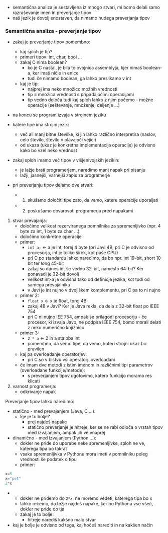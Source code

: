 - semantična analiza je sestavljena iz mnogo stvari, mi bomo delali samo razraševanje imen in preverjanje tipov
- naš jezik je dovolj enostaven, da nimamo hudega preverjanja tipov

### Semantična analiza - preverjanje tipov

- zakaj je preverjanje tipov pomembno:
	- kaj sploh je tip?
	- primeri tipov: int, char, bool ...
	- zakaj C nima boolean?
		- ko je C nastal, je bila to ovojnica assemblyja, kjer nimaš boolean-a, ker imaš ničle in enice
		- tudi če nimamo boolean, ga lahko preslikamo v int
	- kaj je tip:
		- najprej ima neko množico možnih vrednosti
		- tip $\equiv$ množica vrednosti s pripadajočimi operacijami
		- tip vedno določa tudi kaj sploh lahko z njim počemo - možne operacije (seštevanje, množenje, deljenje ...)

- na koncu se program izvaja v strojnem jeziku
- katere tipe ima strojni jezik:
	- več ali manj bitne številke, ki jih lahko različno interpretira (naslov, celo število, število v plavajoči vejici)
	- od ukaza (ukaz je konkretna implementacija operacije) je odvisno kako bo vzel neko vrednost

- zakaj sploh imamo več tipov v višjenivojskih jezikih:
	- je lažje brati programerjem, naredimo manj napak pri pisanju
	- lažji, jasnejši, varnejši zapis za programerje

- pri preverjanju tipov delamo dve stvari:
	- 1. skušamo določiti tipe zato, da vemo, katere operacije uporaljati
	- 2. poskušamo obvarovati programerja pred napakami

1. stvar prevajanja:
	- določimo velikost rezerviranega pomnilnika za spremenljivko (npr. 4 byte za int, 1 byte za char ...)
	- določimo konkretne operacije
	- primer:
		- `int a;` <- a je int, torej 4 byte (pri Javi 4B, pri C je odvisno od procesorja, int je toliko širok, kot paše CPU)
		- pri C po standardu lahko naredimo, da bo npr. int 19-bit, short 10-bit ter long 45-bit
		- zakaj so danes int še vedno 32-bit, namesto 64-bit? Ker ponavadi je 32-bit dovolj
		- velikost int-a je odvisna tako od definicje jezika, kot tudi od samega prevajalnika
		- v Javi je int nujno v dvojiškem komplementu, pri C pa to ni nujno
	- primer 2:
		- `float x` <- x je float, torej 4B
		- zakaj 4B v Javi? Ker je Java rekla, da dela z 32-bit float po IEEE 754
		- pri C ni nujno IEE 754, ampak se prilagodi procesorju - če procesor, ki izvaja Javo, ne podpira IEEE 754, bomo morali delati z neko numerično knjižnico
	- primer 3:
		- `2 * a` <- 2 in a sta oba int
		- pomembno, da vemo tipe, da vemo, kateri strojni ukaz bo pravilen
	- kaj pa overloadanje operatorjev:
		- pri C so v bistvu vsi operatorji overloadani
	- če imam dve metodi z istim imenom in različnimi tipi parametrov (overloadane funkcije/metode):
		- s preverjanjem tipov ugotovimo, katero funkcijo moramo res klicati
2. varnost programerja:
	- odkrivanje napak

Preverjanje tipov lahko naredimo:
- statično - med prevajanjem (Java, C ...):
	- kje je to bolje?
		- prej najdeš napake
		- statično preverjanje je hitreje, ker se ne rabi odloča o vrstah tipov med izvajanjem, ampak jih ve vnaprej
- dinamično - med izvajanjem (Python ...):
	- dokler ne pride do uporabe neke spremenljivke, sploh ne ve, katerega tipa bo takrat
	- vsaka spremenljivka v Pythonu mora imeti v pomnilniku poleg vrednosti še podatek o tipu
	- primer:
```Python
x=5
x="pet"
2*x
```
- 
	- dokler ne pridemo do `2*x`, ne moremo vedeti, katerega tipa bo x
	- lahko rečemo, da težje najdeš napake, ker bo Pythonu vse všeč, dokler ne pride do tja
	- zakaj je to bolje:
		- hitreje narediš kakšno malo stvar
- kaj je bolje je odvisno od tega, kaj hočeš narediti in na kakšen način